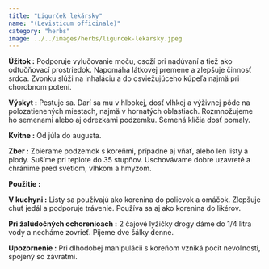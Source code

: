 ```yaml
---
title: "Ligurček lekársky"
name: "(Levisticum officinale)"
category: "herbs"
image: ../../images/herbs/ligurcek-lekarsky.jpeg
---
```


<strong>Úžitok :</strong> Podporuje vylučovanie moču, osoží pri nadúvaní a tiež ako odtučňovací prostriedok. Napomáha látkovej premene a zlepšuje činnosť srdca. Zvonku slúži na inhaláciu a do osviežujúceho kúpeľa najmä pri chorobnom potení.

<strong>Výskyt :</strong> Pestuje sa. Darí sa mu v hlbokej, dosť vlhkej a výživnej pôde na polozatienených miestach, najmä v hornatých oblastiach. Rozmnožujeme ho semenami alebo aj odrezkami podzemku. Semená klíčia dosť pomaly.

<strong>Kvitne :</strong> Od júla do augusta.

<strong>Zber :</strong> Zbierame podzemok s koreňmi, prípadne aj vňať, alebo len listy a plody. Sušíme pri teplote do 35 stupňov. Uschovávame dobre uzavreté a chránime pred svetlom, vlhkom a hmyzom.

<strong>Použitie :</strong>

<strong>V kuchyni :</strong> Listy sa používajú ako korenina do polievok a omáčok. Zlepšuje chuť jedál a podporuje trávenie. Používa sa aj ako korenina do likérov.

<strong>Pri žalúdočných ochorenioach :</strong> 2 čajové lyžičky drogy dáme do 1/4 litra vody a necháme zovrieť. Pijeme dve šálky denne.

<strong>Upozornenie :</strong> Pri dlhodobej manipulácii s koreňom vzniká pocit nevoľnosti, spojený so závratmi.
